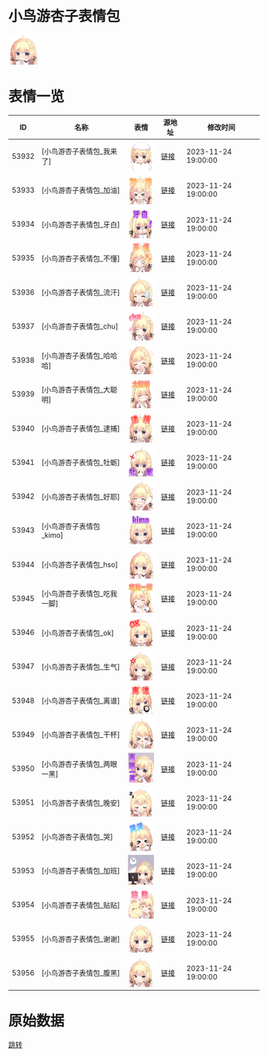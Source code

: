 # 小鸟游杏子表情包

<img src="./cover.png" height="60" alt="cover" />

# 表情一览

|ID|名称|表情|源地址|修改时间|
|----|----|----|----|----|
|53932|[小鸟游杏子表情包_我来了]|<img src="./pic/053932_%5B小鸟游杏子表情包_我来了%5D.png" height="60" alt="我来了"/>|[链接](https://i0.hdslb.com/bfs/garb/2d9796f67f4fe3af31223b2cb4724d9071cce665.png)|2023-11-24 19:00:00|
|53933|[小鸟游杏子表情包_加油]|<img src="./pic/053933_%5B小鸟游杏子表情包_加油%5D.png" height="60" alt="加油"/>|[链接](https://i0.hdslb.com/bfs/garb/949c84ee90c659cb2ef2e4c0faae97b1c3f404c1.png)|2023-11-24 19:00:00|
|53934|[小鸟游杏子表情包_牙白]|<img src="./pic/053934_%5B小鸟游杏子表情包_牙白%5D.png" height="60" alt="牙白"/>|[链接](https://i0.hdslb.com/bfs/garb/2703822a3cc71ba0c0a4c6920f2fab8605db9d30.png)|2023-11-24 19:00:00|
|53935|[小鸟游杏子表情包_不懂]|<img src="./pic/053935_%5B小鸟游杏子表情包_不懂%5D.png" height="60" alt="不懂"/>|[链接](https://i0.hdslb.com/bfs/garb/78782658409a24aafa6c173663efde6a6c0f8423.png)|2023-11-24 19:00:00|
|53936|[小鸟游杏子表情包_流汗]|<img src="./pic/053936_%5B小鸟游杏子表情包_流汗%5D.png" height="60" alt="流汗"/>|[链接](https://i0.hdslb.com/bfs/garb/94c733dffdfa39c03933d9ad6a569a711d722467.png)|2023-11-24 19:00:00|
|53937|[小鸟游杏子表情包_chu]|<img src="./pic/053937_%5B小鸟游杏子表情包_chu%5D.png" height="60" alt="chu"/>|[链接](https://i0.hdslb.com/bfs/garb/c9edc273dcc58eefb8b1ee86f7ea7ae60f467da3.png)|2023-11-24 19:00:00|
|53938|[小鸟游杏子表情包_哈哈哈]|<img src="./pic/053938_%5B小鸟游杏子表情包_哈哈哈%5D.png" height="60" alt="哈哈哈"/>|[链接](https://i0.hdslb.com/bfs/garb/7538c7b22a96679689069fcc224a41c49d036a2d.png)|2023-11-24 19:00:00|
|53939|[小鸟游杏子表情包_大聪明]|<img src="./pic/053939_%5B小鸟游杏子表情包_大聪明%5D.png" height="60" alt="大聪明"/>|[链接](https://i0.hdslb.com/bfs/garb/503d61c1d2e5d6e3208a036998ee165a8a078166.png)|2023-11-24 19:00:00|
|53940|[小鸟游杏子表情包_逮捕]|<img src="./pic/053940_%5B小鸟游杏子表情包_逮捕%5D.png" height="60" alt="逮捕"/>|[链接](https://i0.hdslb.com/bfs/garb/efb3a3a5073809e5baa71e638388e689cf6e046c.png)|2023-11-24 19:00:00|
|53941|[小鸟游杏子表情包_牡蛎]|<img src="./pic/053941_%5B小鸟游杏子表情包_牡蛎%5D.png" height="60" alt="牡蛎"/>|[链接](https://i0.hdslb.com/bfs/garb/1a5eefbfd49155bc8726e20192d19c00ef1959bf.png)|2023-11-24 19:00:00|
|53942|[小鸟游杏子表情包_好耶]|<img src="./pic/053942_%5B小鸟游杏子表情包_好耶%5D.png" height="60" alt="好耶"/>|[链接](https://i0.hdslb.com/bfs/garb/3ece25d5e3670bf99f4416a108d09a25e093aade.png)|2023-11-24 19:00:00|
|53943|[小鸟游杏子表情包_kimo]|<img src="./pic/053943_%5B小鸟游杏子表情包_kimo%5D.png" height="60" alt="kimo"/>|[链接](https://i0.hdslb.com/bfs/garb/3d069671c5c67458af3113fab6a0c88d42b9dd9d.png)|2023-11-24 19:00:00|
|53944|[小鸟游杏子表情包_hso]|<img src="./pic/053944_%5B小鸟游杏子表情包_hso%5D.png" height="60" alt="hso"/>|[链接](https://i0.hdslb.com/bfs/garb/1a725f0db5ae46a90a164814407f26edb08fc974.png)|2023-11-24 19:00:00|
|53945|[小鸟游杏子表情包_吃我一脚]|<img src="./pic/053945_%5B小鸟游杏子表情包_吃我一脚%5D.png" height="60" alt="吃我一脚"/>|[链接](https://i0.hdslb.com/bfs/garb/af82ee2582ed9d88ed20c726e7101899ee42e939.png)|2023-11-24 19:00:00|
|53946|[小鸟游杏子表情包_ok]|<img src="./pic/053946_%5B小鸟游杏子表情包_ok%5D.png" height="60" alt="ok"/>|[链接](https://i0.hdslb.com/bfs/garb/933dfdc022e63092c4e9fb7e4caf96da2ba7b666.png)|2023-11-24 19:00:00|
|53947|[小鸟游杏子表情包_生气]|<img src="./pic/053947_%5B小鸟游杏子表情包_生气%5D.png" height="60" alt="生气"/>|[链接](https://i0.hdslb.com/bfs/garb/245f96bcbf0651b45bb594eb6eb310576df3d003.png)|2023-11-24 19:00:00|
|53948|[小鸟游杏子表情包_离谱]|<img src="./pic/053948_%5B小鸟游杏子表情包_离谱%5D.png" height="60" alt="离谱"/>|[链接](https://i0.hdslb.com/bfs/garb/f44fda3821c1d864681c182f6934e5518ddb8c2a.png)|2023-11-24 19:00:00|
|53949|[小鸟游杏子表情包_干杯]|<img src="./pic/053949_%5B小鸟游杏子表情包_干杯%5D.png" height="60" alt="干杯"/>|[链接](https://i0.hdslb.com/bfs/garb/59c965410ddf13e7a8e2a9170bb8adc48121ada9.png)|2023-11-24 19:00:00|
|53950|[小鸟游杏子表情包_两眼一黑]|<img src="./pic/053950_%5B小鸟游杏子表情包_两眼一黑%5D.png" height="60" alt="两眼一黑"/>|[链接](https://i0.hdslb.com/bfs/garb/711e0bb449887947d888c2d78dce996079e61519.png)|2023-11-24 19:00:00|
|53951|[小鸟游杏子表情包_晚安]|<img src="./pic/053951_%5B小鸟游杏子表情包_晚安%5D.png" height="60" alt="晚安"/>|[链接](https://i0.hdslb.com/bfs/garb/3bdbad46a0171920d07d8f7930306b09395a4b6e.png)|2023-11-24 19:00:00|
|53952|[小鸟游杏子表情包_哭]|<img src="./pic/053952_%5B小鸟游杏子表情包_哭%5D.png" height="60" alt="哭"/>|[链接](https://i0.hdslb.com/bfs/garb/9d8b8d51e1350d8f32daaf81a6c78c2ead02312f.png)|2023-11-24 19:00:00|
|53953|[小鸟游杏子表情包_加班]|<img src="./pic/053953_%5B小鸟游杏子表情包_加班%5D.png" height="60" alt="加班"/>|[链接](https://i0.hdslb.com/bfs/garb/23f114b495f5696e33560d185544c53f3a16a79e.png)|2023-11-24 19:00:00|
|53954|[小鸟游杏子表情包_贴贴]|<img src="./pic/053954_%5B小鸟游杏子表情包_贴贴%5D.png" height="60" alt="贴贴"/>|[链接](https://i0.hdslb.com/bfs/garb/71f22d87b60e184f0bef5ed6ff33017b5c18ce16.png)|2023-11-24 19:00:00|
|53955|[小鸟游杏子表情包_谢谢]|<img src="./pic/053955_%5B小鸟游杏子表情包_谢谢%5D.png" height="60" alt="谢谢"/>|[链接](https://i0.hdslb.com/bfs/garb/0506ad17eac63f9dfa9521696f5b96f5a934245e.png)|2023-11-24 19:00:00|
|53956|[小鸟游杏子表情包_腹黑]|<img src="./pic/053956_%5B小鸟游杏子表情包_腹黑%5D.png" height="60" alt="腹黑"/>|[链接](https://i0.hdslb.com/bfs/garb/697b95934e419ace0ede67fdbb8d00c4c68dc8fc.png)|2023-11-24 19:00:00|

# 原始数据

[跳转](./raw.json)

